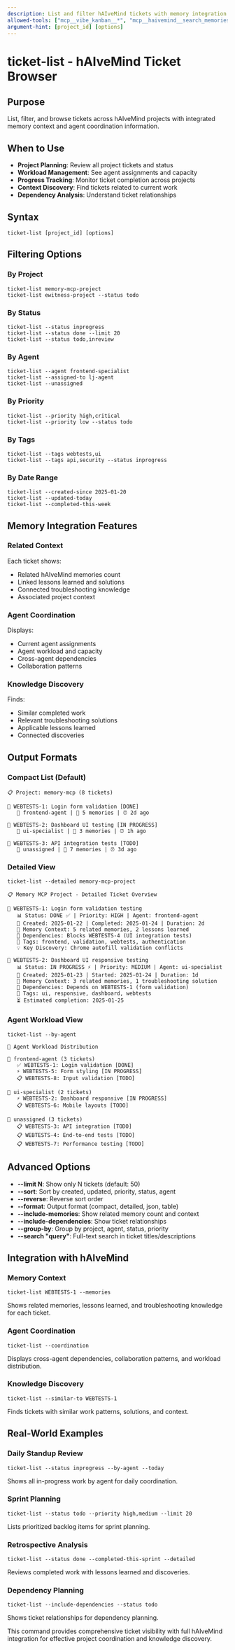 ```yaml
---
description: List and filter hAIveMind tickets with memory integration and agent coordination
allowed-tools: ["mcp__vibe_kanban__*", "mcp__haivemind__search_memories"]
argument-hint: [project_id] [options]
---
```


# ticket-list - hAIveMind Ticket Browser

## Purpose
List, filter, and browse tickets across hAIveMind projects with integrated memory context and agent coordination information.

## When to Use
- **Project Planning**: Review all project tickets and status
- **Workload Management**: See agent assignments and capacity
- **Progress Tracking**: Monitor ticket completion across projects
- **Context Discovery**: Find tickets related to current work
- **Dependency Analysis**: Understand ticket relationships

## Syntax
```
ticket-list [project_id] [options]
```

## Filtering Options

### By Project
```
ticket-list memory-mcp-project
ticket-list ewitness-project --status todo
```

### By Status
```
ticket-list --status inprogress
ticket-list --status done --limit 20
ticket-list --status todo,inreview
```

### By Agent
```
ticket-list --agent frontend-specialist
ticket-list --assigned-to lj-agent
ticket-list --unassigned
```

### By Priority
```
ticket-list --priority high,critical
ticket-list --priority low --status todo
```

### By Tags
```
ticket-list --tags webtests,ui
ticket-list --tags api,security --status inprogress
```

### By Date Range
```
ticket-list --created-since 2025-01-20
ticket-list --updated-today
ticket-list --completed-this-week
```

## Memory Integration Features

### Related Context
Each ticket shows:
- Related hAIveMind memories count
- Linked lessons learned and solutions
- Connected troubleshooting knowledge
- Associated project context

### Agent Coordination
Displays:
- Current agent assignments
- Agent workload and capacity
- Cross-agent dependencies
- Collaboration patterns

### Knowledge Discovery
Finds:
- Similar completed work
- Relevant troubleshooting solutions
- Applicable lessons learned
- Connected discoveries

## Output Formats

### Compact List (Default)
```
📋 Project: memory-mcp (8 tickets)

🎫 WEBTESTS-1: Login form validation [DONE] 
   👤 frontend-agent | 🧠 5 memories | ⏰ 2d ago

🎫 WEBTESTS-2: Dashboard UI testing [IN PROGRESS]
   👤 ui-specialist | 🧠 3 memories | ⏰ 1h ago

🎫 WEBTESTS-3: API integration tests [TODO]
   👤 unassigned | 🧠 7 memories | ⏰ 3d ago
```

### Detailed View
```
ticket-list --detailed memory-mcp-project
```
```
📋 Memory MCP Project - Detailed Ticket Overview

🎫 WEBTESTS-1: Login form validation testing
   📊 Status: DONE ✅ | Priority: HIGH | Agent: frontend-agent
   📅 Created: 2025-01-22 | Completed: 2025-01-24 | Duration: 2d
   🧠 Memory Context: 5 related memories, 2 lessons learned
   🔗 Dependencies: Blocks WEBTESTS-4 (UI integration tests)
   📝 Tags: frontend, validation, webtests, authentication
   💡 Key Discovery: Chrome autofill validation conflicts
   
🎫 WEBTESTS-2: Dashboard UI responsive testing  
   📊 Status: IN PROGRESS ⚡ | Priority: MEDIUM | Agent: ui-specialist
   📅 Created: 2025-01-23 | Started: 2025-01-24 | Duration: 1d
   🧠 Memory Context: 3 related memories, 1 troubleshooting solution
   🔗 Dependencies: Depends on WEBTESTS-1 (form validation)
   📝 Tags: ui, responsive, dashboard, webtests
   ⏳ Estimated completion: 2025-01-25
```

### Agent Workload View
```
ticket-list --by-agent
```
```
👥 Agent Workload Distribution

🤖 frontend-agent (3 tickets)
   ✅ WEBTESTS-1: Login validation [DONE]
   ⚡ WEBTESTS-5: Form styling [IN PROGRESS] 
   📋 WEBTESTS-8: Input validation [TODO]
   
🤖 ui-specialist (2 tickets) 
   ⚡ WEBTESTS-2: Dashboard responsive [IN PROGRESS]
   📋 WEBTESTS-6: Mobile layouts [TODO]
   
🤖 unassigned (3 tickets)
   📋 WEBTESTS-3: API integration [TODO]
   📋 WEBTESTS-4: End-to-end tests [TODO]
   📋 WEBTESTS-7: Performance testing [TODO]
```

## Advanced Options
- **--limit N**: Show only N tickets (default: 50)
- **--sort**: Sort by created, updated, priority, status, agent
- **--reverse**: Reverse sort order
- **--format**: Output format (compact, detailed, json, table)
- **--include-memories**: Show related memory count and context
- **--include-dependencies**: Show ticket relationships
- **--group-by**: Group by project, agent, status, priority
- **--search "query"**: Full-text search in ticket titles/descriptions

## Integration with hAIveMind

### Memory Context
```
ticket-list WEBTESTS-1 --memories
```
Shows related memories, lessons learned, and troubleshooting knowledge for each ticket.

### Agent Coordination
```
ticket-list --coordination
```  
Displays cross-agent dependencies, collaboration patterns, and workload distribution.

### Knowledge Discovery
```
ticket-list --similar-to WEBTESTS-1
```
Finds tickets with similar work patterns, solutions, and context.

## Real-World Examples

### Daily Standup Review
```
ticket-list --status inprogress --by-agent --today
```
Shows all in-progress work by agent for daily coordination.

### Sprint Planning
```
ticket-list --status todo --priority high,medium --limit 20
```
Lists prioritized backlog items for sprint planning.

### Retrospective Analysis
```
ticket-list --status done --completed-this-sprint --detailed
```
Reviews completed work with lessons learned and discoveries.

### Dependency Planning
```
ticket-list --include-dependencies --status todo
```
Shows ticket relationships for dependency planning.

This command provides comprehensive ticket visibility with full hAIveMind integration for effective project coordination and knowledge discovery.